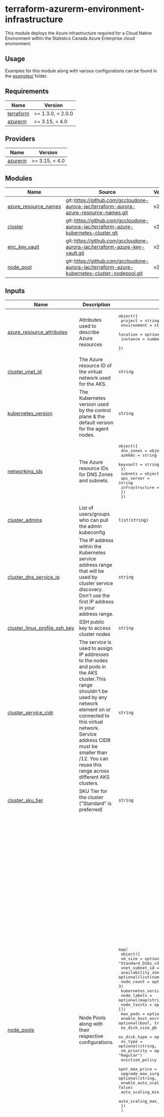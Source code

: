 # terraform-azurerm-environment-infrastructure

This module deploys the Azure infrastructure required for a Cloud Native Environment within the Statistics Canada Azure Enterprise cloud environment.

## Usage

Examples for this module along with various configurations can be found in the [examples/](examples/) folder.

<!-- BEGIN_TF_DOCS -->
## Requirements

| Name | Version |
|------|---------|
| <a name="requirement_terraform"></a> [terraform](#requirement\_terraform) | >= 1.3.0, < 2.0.0 |
| <a name="requirement_azurerm"></a> [azurerm](#requirement\_azurerm) | >= 3.15, < 4.0 |

## Providers

| Name | Version |
|------|---------|
| <a name="provider_azurerm"></a> [azurerm](#provider\_azurerm) | >= 3.15, < 4.0 |

## Modules

| Name | Source | Version |
|------|--------|---------|
| <a name="module_azure_resource_names"></a> [azure\_resource\_names](#module\_azure\_resource\_names) | git::https://github.com/gccloudone-aurora-iac/terraform-aurora-azure-resource-names.git | v2.0.0 |
| <a name="module_cluster"></a> [cluster](#module\_cluster) | git::https://github.com/gccloudone-aurora-iac/terraform-azure-kubernetes-cluster.git | v2.0.0 |
| <a name="module_enc_key_vault"></a> [enc\_key\_vault](#module\_enc\_key\_vault) | git::https://github.com/gccloudone-aurora-iac/terraform-azure-key-vault.git | v2.0.0 |
| <a name="module_node_pool"></a> [node\_pool](#module\_node\_pool) | git::https://github.com/gccloudone-aurora-iac/terraform-azure-kubernetes-cluster-nodepool.git | v2.0.0 |

## Inputs

| Name | Description | Type | Default | Required |
|------|-------------|------|---------|:--------:|
| <a name="input_azure_resource_attributes"></a> [azure\_resource\_attributes](#input\_azure\_resource\_attributes) | Attributes used to describe Azure resources | <pre>object({<br>    project     = string<br>    environment = string<br>    location    = optional(string, "Canada Central")<br>    instance    = number<br>  })</pre> | n/a | yes |
| <a name="input_cluster_vnet_id"></a> [cluster\_vnet\_id](#input\_cluster\_vnet\_id) | The Azure resource ID of the virtual network used for the AKS. | `string` | n/a | yes |
| <a name="input_kubernetes_version"></a> [kubernetes\_version](#input\_kubernetes\_version) | The Kubernetes version used by the control plane & the default version for the agent nodes. | `string` | n/a | yes |
| <a name="input_networking_ids"></a> [networking\_ids](#input\_networking\_ids) | The Azure resource IDs for DNS Zones and subnets. | <pre>object({<br>    dns_zones = object({<br>      azmk8s   = string<br>      keyvault = string<br>    })<br>    subnets = object({<br>      api_server     = string<br>      infrastructure = string<br>    })<br>  })</pre> | n/a | yes |
| <a name="input_cluster_admins"></a> [cluster\_admins](#input\_cluster\_admins) | List of users/groups who can pull the admin kubeconfig | `list(string)` | `[]` | no |
| <a name="input_cluster_dns_service_ip"></a> [cluster\_dns\_service\_ip](#input\_cluster\_dns\_service\_ip) | The IP address within the Kubernetes service address range that will be used by cluster service discovery. Don't use the first IP address in your address range. | `string` | `"10.0.0.10"` | no |
| <a name="input_cluster_linux_profile_ssh_key"></a> [cluster\_linux\_profile\_ssh\_key](#input\_cluster\_linux\_profile\_ssh\_key) | SSH public key to access cluster nodes | `string` | `null` | no |
| <a name="input_cluster_service_cidr"></a> [cluster\_service\_cidr](#input\_cluster\_service\_cidr) | The service is used to assign IP addresses to the nodes and pods in the AKS cluster.This range shouldn't be used by any network element on or connected to this virtual network. Service address CIDR must be smaller than /12. You can reuse this range across different AKS clusters. | `string` | `"10.0.0.0/16"` | no |
| <a name="input_cluster_sku_tier"></a> [cluster\_sku\_tier](#input\_cluster\_sku\_tier) | SKU Tier for the cluster ("Standard" is preferred) | `string` | `"Standard"` | no |
| <a name="input_node_pools"></a> [node\_pools](#input\_node\_pools) | Node Pools along with their respective configurations. | <pre>map(<br>    object({<br>      vm_size                = optional(string, "Standard_D16s_v3")<br>      vnet_subnet_id         = string<br>      availability_zones     = optional(list(number), [1, 2, 3])<br>      node_count             = optional(number, 3)<br>      kubernetes_version     = optional(string, null)<br>      node_labels            = optional(map(string), {})<br>      node_taints            = optional(list(string), [])<br>      max_pods               = optional(number, 60)<br>      enable_host_encryption = optional(bool, true)<br>      os_disk_size_gb        = optional(number, 256)<br>      os_disk_type           = optional(string, "Managed")<br>      os_type                = optional(string, "Linux")<br>      vm_priority            = optional(string, "Regular")<br>      eviction_policy        = optional(string, "Delete")<br>      spot_max_price         = optional(string)<br>      upgrade_max_surge      = optional(string, "33%")<br>      enable_auto_scaling    = optional(bool, false)<br>      auto_scaling_min_nodes = optional(number, 0)<br>      auto_scaling_max_nodes = optional(number, 3)<br>    })<br>  )</pre> | <pre>{<br>  "gateway": {<br>    "auto_scaling_max_nodes": 3,<br>    "auto_scaling_min_nodes": 0,<br>    "availability_zones": [<br>      1,<br>      2,<br>      3<br>    ],<br>    "enable_auto_scaling": false,<br>    "enable_host_encryption": false,<br>    "kubernetes_version": null,<br>    "max_pods": 60,<br>    "node_count": 3,<br>    "node_labels": {},<br>    "node_taints": [],<br>    "os_disk_size_gb": 256,<br>    "os_disk_type": "Managed",<br>    "os_type": "Linux",<br>    "upgrade_max_surge": "33%",<br>    "vm_size": "Standard_D16s_v3",<br>    "vnet_subnet_id": ""<br>  },<br>  "general": {<br>    "auto_scaling_max_nodes": 3,<br>    "auto_scaling_min_nodes": 0,<br>    "availability_zones": [<br>      1,<br>      2,<br>      3<br>    ],<br>    "enable_auto_scaling": false,<br>    "enable_host_encryption": false,<br>    "kubernetes_version": null,<br>    "max_pods": 60,<br>    "node_count": 3,<br>    "node_labels": {},<br>    "node_taints": [],<br>    "os_disk_size_gb": 256,<br>    "os_disk_type": "Managed",<br>    "os_type": "Linux",<br>    "upgrade_max_surge": "33%",<br>    "vm_size": "Standard_D16s_v3",<br>    "vnet_subnet_id": ""<br>  },<br>  "system": {<br>    "auto_scaling_max_nodes": 3,<br>    "auto_scaling_min_nodes": 0,<br>    "availability_zones": [<br>      1,<br>      2,<br>      3<br>    ],<br>    "enable_auto_scaling": false,<br>    "enable_host_encryption": false,<br>    "kubernetes_version": null,<br>    "max_pods": 60,<br>    "node_count": 3,<br>    "node_labels": {},<br>    "node_taints": [],<br>    "os_disk_size_gb": 256,<br>    "os_disk_type": "Managed",<br>    "os_type": "Linux",<br>    "upgrade_max_surge": "33%",<br>    "vm_size": "Standard_D16s_v3",<br>    "vnet_subnet_id": ""<br>  }<br>}</pre> | no |
| <a name="input_tags"></a> [tags](#input\_tags) | Tags attached to Azure resource | `map(string)` | `{}` | no |

## Outputs

| Name | Description |
|------|-------------|
| <a name="output_cluster_admin_kubeconfig"></a> [cluster\_admin\_kubeconfig](#output\_cluster\_admin\_kubeconfig) | The admin kubeconfig of the created AKS cluster. |
| <a name="output_cluster_fqdn"></a> [cluster\_fqdn](#output\_cluster\_fqdn) | The FQDN of the Azure Kubernetes Managed Cluster. |
| <a name="output_cluster_id"></a> [cluster\_id](#output\_cluster\_id) | The Azure resource ID of the created AKS cluster. |
| <a name="output_cluster_identity_object_id"></a> [cluster\_identity\_object\_id](#output\_cluster\_identity\_object\_id) | The identity details of the managed identity assigned to the cluster. Note: when configuring the cluster to use a userAssigned identity, the principal\_id field is empty. |
| <a name="output_cluster_kubeconfig"></a> [cluster\_kubeconfig](#output\_cluster\_kubeconfig) | A Terraform object that contains kubeconfig info. |
| <a name="output_cluster_kubelet_identity"></a> [cluster\_kubelet\_identity](#output\_cluster\_kubelet\_identity) | The identity details of the user-assigned managed indeity assigned to the cluster's kublets. |
| <a name="output_cluster_name"></a> [cluster\_name](#output\_cluster\_name) | The name of the AKS cluster. |
| <a name="output_cluster_node_resource_group_id"></a> [cluster\_node\_resource\_group\_id](#output\_cluster\_node\_resource\_group\_id) | The Azure resource ID of the resource group that contains the resources for the AKS cluster. |
| <a name="output_cluster_node_resource_group_name"></a> [cluster\_node\_resource\_group\_name](#output\_cluster\_node\_resource\_group\_name) | The resource group name that contains the resources for the AKS cluster. |
| <a name="output_cluster_resource_group_id"></a> [cluster\_resource\_group\_id](#output\_cluster\_resource\_group\_id) | The resource group ID that the created AKS cluster is in. |
| <a name="output_cluster_resource_group_name"></a> [cluster\_resource\_group\_name](#output\_cluster\_resource\_group\_name) | The resource group name that the created AKS cluster is in. |
| <a name="output_disk_encryption_key_vault_id"></a> [disk\_encryption\_key\_vault\_id](#output\_disk\_encryption\_key\_vault\_id) | The Azure resource ID of the Key Vault used to store the customer managed encryption key for the AKS cluster. |
| <a name="output_disk_encryption_key_vault_key"></a> [disk\_encryption\_key\_vault\_key](#output\_disk\_encryption\_key\_vault\_key) | The Azure resource ID of the key within an Azure Key Vault used as the customer managed encryption key for the AKS cluster. |
| <a name="output_disk_encryption_key_vault_private_endpoint_ids"></a> [disk\_encryption\_key\_vault\_private\_endpoint\_ids](#output\_disk\_encryption\_key\_vault\_private\_endpoint\_ids) | The Azure resource IDs of the private endpoints used on the Azure key vault used to store the customer managed encryption key for the AKS cluster. |
| <a name="output_disk_encryption_set_id"></a> [disk\_encryption\_set\_id](#output\_disk\_encryption\_set\_id) | The Azure resource ID of the disk encryption set used for the customer managed encryption key for the AKS cluster. |
| <a name="output_user_assigned_identity_aks_client_id"></a> [user\_assigned\_identity\_aks\_client\_id](#output\_user\_assigned\_identity\_aks\_client\_id) | The ID of the app associated with the AKS identity. |
| <a name="output_user_assigned_identity_aks_id"></a> [user\_assigned\_identity\_aks\_id](#output\_user\_assigned\_identity\_aks\_id) | The resource ID of the aks user-assigned managed identity. |
| <a name="output_user_assigned_identity_aks_principal_id"></a> [user\_assigned\_identity\_aks\_principal\_id](#output\_user\_assigned\_identity\_aks\_principal\_id) | The ID of the Service Principal object associated with the created AKS identity. |
| <a name="output_user_assigned_identity_kubelet_client_id"></a> [user\_assigned\_identity\_kubelet\_client\_id](#output\_user\_assigned\_identity\_kubelet\_client\_id) | The ID of the app associated with the kubelet identity. |
| <a name="output_user_assigned_identity_kubelet_id"></a> [user\_assigned\_identity\_kubelet\_id](#output\_user\_assigned\_identity\_kubelet\_id) | The resource ID of the kubelet user-assigned managed identity. |
| <a name="output_user_assigned_identity_kubelet_principal_id"></a> [user\_assigned\_identity\_kubelet\_principal\_id](#output\_user\_assigned\_identity\_kubelet\_principal\_id) | The ID of the Service Principal object associated with the created kubelet identity. |
<!-- END_TF_DOCS -->

## History

| Date       | Release | Change                                                                                                    |
| ---------- | ------- | --------------------------------------------------------------------------------------------------------- |
| 2025-01-25 | v1.0.0  | Initial commit                                                                                            |
